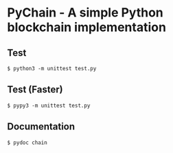 # PyChain - A simple Python blockchain implementation

## Test

    $ python3 -m unittest test.py


## Test (Faster)

    $ pypy3 -m unittest test.py

## Documentation

    $ pydoc chain
